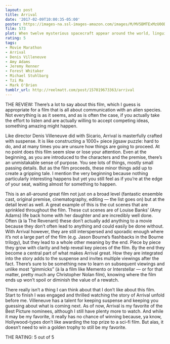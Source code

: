```yaml
---
layout: post
title: Arrival
date: '2017-02-09T10:00:35-05:00'
poster: https://images-na.ssl-images-amazon.com/images/M/MV5BMTExMzU0ODcxNDheQTJeQWpwZ15BbWU4MDE1OTI4MzAy._V1_SY1000_CR0,0,640,1000_AL_.jpg
film: 573
plot: When twelve mysterious spacecraft appear around the world, linguistics professor Louise Banks is tasked with interpreting the language of the apparent alien visitors.
rating: 5
tags:
- Movie Marathon
- Arrival
- Denis Villeneuve
- Amy Adams
- Jeremy Renner
- Forest Whitaker
- Michael Stuhlbarg
- Tzi Ma
- Mark O'Brien
tumblr_url: http://reelmatt.com/post/157019673363/arrival
---
```


THE REVIEW: There’s a lot to say about this film, which I guess is appropriate for a film that is all about communication with an alien species. Not everything is as it seems, and as is often the case, if you actually take the effort to listen and are actually willing to accept competing ideas, something amazing might happen.

Like director Denis Villeneuve did with Sicario, Arrival is masterfully crafted with suspense. It is like constructing a 1000+ piece jigsaw puzzle: hard to do, and at many times you are unsure how things are going to proceed. At no point does this film seem slow or lose your attention. Even at the beginning, as you are introduced to the characters and the premise, there’s an unmistakable sense of purpose. You see lots of things, mostly small passing details. But as the film proceeds, these minor things add up to create a gripping tale. I mention the very beginning because nothing particularly interesting happens but yet you still feel as if you’re at the edge of your seat, waiting almost for something to happen.

This is an all-around great film not just on a broad level (fantastic ensemble cast, original premise, cinematography, editing — the list goes on) but at the detail level as well. A great example of this is the cut scenes that are sprinkled throughout the film. These cut scenes are of Louise Banks’ (Amy Adams) life back home with her daughter and are incredibly well done. Often (à la The Revenant) these don’t actually add anything to a movie because they don’t often lead to anything and could easily be done without. With Arrival however, they are still interspersed and sporadic enough where it’s not a large part of the film (e.g. Jason Bourne’s flashbacks in the Bourne trilogy), but they lead to a whole other meaning by the end. Piece by piece they grow with clarity and help reveal key pieces of the film. By the end they become a central part of what makes Arrival great. How they are integrated into the story adds to the suspense and invites multiple viewings after the fact. There’s sure to be something new to learn on subsequent viewings and unlike most “gimmicks” (à la a film like Memento or Interstellar — or for that matter, pretty much any Christopher Nolan film), knowing where the film ends up won’t spoil or diminish the value of a rewatch.

There really isn’t a thing I can think about that I don’t like about this film. Start to finish I was engaged and thrilled watching the story of Arrival unfold before me. Villeneuve has a talent for keeping suspense and keeping you guessing about what is coming next. As of now, Arrival is my favorite of the Best Picture nominees, although I still have plenty more to watch. And while it may be my favorite, it really has no chance of winning because, ya know, Hollywood-types don’t like awarding the top prize to a sci-fi film. But alas, it doesn’t need to win a golden trophy to still be my favorite.

THE RATING: 5 out of 5
